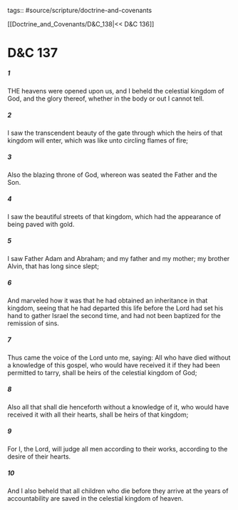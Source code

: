tags:: #source/scripture/doctrine-and-covenants

[[Doctrine_and_Covenants/D&C_138|<< D&C 136]]

# D&C 137

##### 1

THE heavens were opened upon us, and I beheld the celestial kingdom of God, and the glory thereof, whether in the body or out I cannot tell.

##### 2

I saw the transcendent beauty of the gate through which the heirs of that kingdom will enter, which was like unto circling flames of fire;

##### 3

Also the blazing throne of God, whereon was seated the Father and the Son.

##### 4

I saw the beautiful streets of that kingdom, which had the appearance of being paved with gold.

##### 5

I saw Father Adam and Abraham; and my father and my mother; my brother Alvin, that has long since slept;

##### 6

And marveled how it was that he had obtained an inheritance in that kingdom, seeing that he had departed this life before the Lord had set his hand to gather Israel the second time, and had not been baptized for the remission of sins.

##### 7

Thus came the voice of the Lord unto me, saying: All who have died without a knowledge of this gospel, who would have received it if they had been permitted to tarry, shall be heirs of the celestial kingdom of God;

##### 8

Also all that shall die henceforth without a knowledge of it, who would have received it with all their hearts, shall be heirs of that kingdom;

##### 9

For I, the Lord, will judge all men according to their works, according to the desire of their hearts.

##### 10

And I also beheld that all children who die before they arrive at the years of accountability are saved in the celestial kingdom of heaven.
